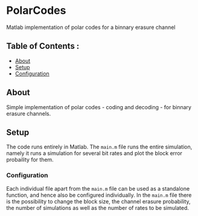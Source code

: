 # PolarCodes
Matlab implementation of polar codes for a binnary erasure channel

## Table of Contents :
  * [About](#about)
  * [Setup](#setup)
  * [Configuration](#configuration)

## About ##

Simple implementation of polar codes - coding and decoding - for binnary erasure channels.

## Setup

The code runs entirely in Matlab. The `main.m` file runs the entire simulation, namely it runs a simulation for several bit rates and plot the block error probaility for them.

### Configuration 

Each individual file apart from the `main.m` file can be used as a standalone function, and hence also be configured individually.
In the `main.m` file there is the possibility to change the block size, the channel erasure probability, the number of simulations as well as the number of rates to be simulated.
